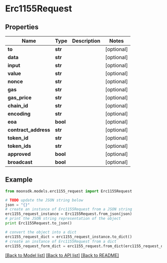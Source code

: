 # Erc1155Request


## Properties

Name | Type | Description | Notes
------------ | ------------- | ------------- | -------------
**to** | **str** |  | [optional] 
**data** | **str** |  | [optional] 
**input** | **str** |  | [optional] 
**value** | **str** |  | [optional] 
**nonce** | **str** |  | [optional] 
**gas** | **str** |  | [optional] 
**gas_price** | **str** |  | [optional] 
**chain_id** | **str** |  | [optional] 
**encoding** | **str** |  | [optional] 
**eoa** | **bool** |  | [optional] 
**contract_address** | **str** |  | [optional] 
**token_id** | **str** |  | [optional] 
**token_ids** | **str** |  | [optional] 
**approved** | **bool** |  | [optional] 
**broadcast** | **bool** |  | [optional] 

## Example

```python
from moonsdk.models.erc1155_request import Erc1155Request

# TODO update the JSON string below
json = "{}"
# create an instance of Erc1155Request from a JSON string
erc1155_request_instance = Erc1155Request.from_json(json)
# print the JSON string representation of the object
print Erc1155Request.to_json()

# convert the object into a dict
erc1155_request_dict = erc1155_request_instance.to_dict()
# create an instance of Erc1155Request from a dict
erc1155_request_form_dict = erc1155_request.from_dict(erc1155_request_dict)
```
[[Back to Model list]](../README.md#documentation-for-models) [[Back to API list]](../README.md#documentation-for-api-endpoints) [[Back to README]](../README.md)


